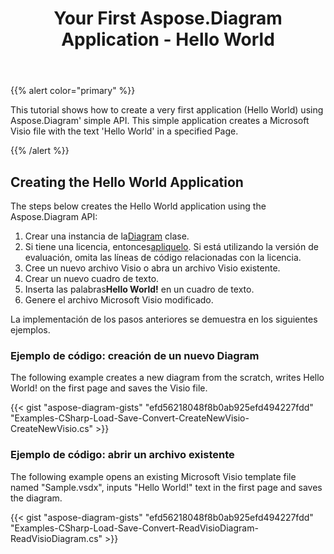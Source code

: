 ﻿---
title: Your First Aspose.Diagram Application - Hello World
type: docs
weight: 30
url: /es/net/your-first-aspose-diagram-application-hello-world/
description: Esta página describe cómo crear la primera aplicación con la biblioteca Aspose.Diagram.
---
{{% alert color="primary" %}}

This tutorial shows how to create a very first application (Hello World) using Aspose.Diagram' simple API. This simple application creates a Microsoft Visio file with the text 'Hello World' in a specified Page.

{{% /alert %}}

## **Creating the Hello World Application**

The steps below creates the Hello World application using the Aspose.Diagram API:

1.  Crear una instancia de la[Diagram](https://reference.aspose.com/diagram/net/aspose.diagram/diagram) clase.
1.  Si tiene una licencia, entonces[apliquelo](https://reference.aspose.com/diagram/net/aspose.diagram/license).
 Si está utilizando la versión de evaluación, omita las líneas de código relacionadas con la licencia.
1. Cree un nuevo archivo Visio o abra un archivo Visio existente.
1. Crear un nuevo cuadro de texto.
1.  Inserta las palabras**Hello World!** en un cuadro de texto.
1. Genere el archivo Microsoft Visio modificado.

La implementación de los pasos anteriores se demuestra en los siguientes ejemplos.

### **Ejemplo de código: creación de un nuevo Diagram**

The following example creates a new diagram from the scratch, writes Hello World! on the first page and saves the Visio file.

{{< gist "aspose-diagram-gists" "efd56218048f8b0ab925efd494227fdd" "Examples-CSharp-Load-Save-Convert-CreateNewVisio-CreateNewVisio.cs" >}}

### **Ejemplo de código: abrir un archivo existente**

The following example opens an existing Microsoft Visio template file named "Sample.vsdx", inputs "Hello World!" text in the first page and saves the diagram.

{{< gist "aspose-diagram-gists" "efd56218048f8b0ab925efd494227fdd" "Examples-CSharp-Load-Save-Convert-ReadVisioDiagram-ReadVisioDiagram.cs" >}}
